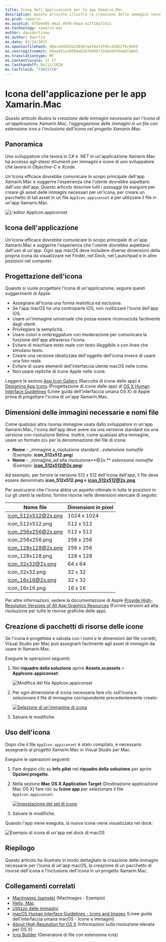 ```yaml
---
title: Icona dell'applicazione per le app Xamarin.Mac
description: Questo articolo illustra la creazione delle immagini necessarie per l'icona di un'applicazione Xamarin.Mac, l'aggregazione delle immagini in un file con estensione icns e l'inclusione dell'icona nel progetto Xamarin.Mac.
ms.prod: xamarin
ms.assetid: 675b9405-d9a7-49f0-94ad-417f10a71d11
ms.technology: xamarin-mac
author: davidortinau
ms.author: daortin
ms.date: 03/14/2017
ms.openlocfilehash: d0acd44561b220507aafda7af05cd2862f6c9009
ms.sourcegitcommit: b0ea451e18504e6267b896732dd26df64ddfa843
ms.translationtype: MT
ms.contentlocale: it-IT
ms.lasthandoff: 04/13/2020
ms.locfileid: "73021710"
---
```

# <a name="application-icon-for-xamarinmac-apps"></a>Icona dell'applicazione per le app Xamarin.Mac

_Questo articolo illustra la creazione delle immagini necessarie per l'icona di un'applicazione Xamarin.Mac, l'aggregazione delle immagini in un file con estensione icns e l'inclusione dell'icona nel progetto Xamarin.Mac._

## <a name="overview"></a>Panoramica

Uno sviluppatore che lavora in C# e .NET in un'applicazione Xamarin.Mac ha accesso agli stessi strumenti per immagini e icone di uno sviluppatore che lavora in *Objective-C* e *Xcode*.

Un'icona efficace dovrebbe comunicare lo scopo principale dell'app Xamarin.Mac e suggerire l'esperienza che l'utente dovrebbe aspettarsi dall'uso dell'app. Questo articolo descrive tutti i passaggi da eseguire per creare gli asset delle immagini necessari per un'icona, per creare un pacchetto di tali asset in un file `AppIcon.appiconset` e per utilizzare il file in un'app Xamarin.Mac.

![L'editor AppIcon.appiconset](app-icon-images/intro01.png "L'editor AppIcon.appiconset")

## <a name="application-icon"></a>Icona dell'applicazione

Un'icona efficace dovrebbe comunicare lo scopo principale di un'app Xamarin.Mac e suggerire l'esperienza che l'utente dovrebbe aspettarsi dall'uso di un'app. Ogni app macOS deve includere diverse dimensioni della propria icona da visualizzare nel Finder, nel Dock, nel Launchpad e in altre posizioni nel computer.

## <a name="designing-the-icon"></a>Progettazione dell'icona

Quando si vuole progettare l'icona di un'applicazione, seguire questi suggerimenti di Apple:

- Assegnare all'icona una forma realistica ed esclusiva.
- Se l'app macOS ha una controparte iOS, non riutilizzare l'icona dell'app iOS.
- Usare un'immagine universale che possa essere riconosciuta facilmente dagli utenti.
- Privilegiare la semplicità.
- Usare colori e ombreggiature con moderazione per comunicare la funzione dell'app attraverso l'icona.
- Evitare di mischiare testo reale con testo _illeggibile_ o con linee che simulano testo.
- Creare una versione idealizzata dell'oggetto dell'icona invece di usare una foto reale.
- Evitare di usare elementi dell'interfaccia utente macOS nelle icone.
- Non usare repliche di icone Apple nelle icone.

Leggere le sezioni [App Icon Gallery](https://developer.apple.com/library/mac/documentation/UserExperience/Conceptual/OSXHIGuidelines/Gallery.html#//apple_ref/doc/uid/20000957-CH88-SW1) (Raccolta di icone delle app) e [Designing App Icons](https://developer.apple.com/library/mac/documentation/UserExperience/Conceptual/OSXHIGuidelines/Designing.html#//apple_ref/doc/uid/20000957-CH87-SW1) (Progettazione di icone delle app) di [OS X Human Interface Guidelines](https://developer.apple.com/library/mac/documentation/UserExperience/Conceptual/OSXHIGuidelines/) (Linee guida dell'interfaccia umana OS X) di Apple prima di progettare l'icona di un'app Xamarin.Mac.

## <a name="required-image-sizes-and-filenames"></a>Dimensioni delle immagini necessarie e nomi file

Come qualsiasi altra risorsa immagine usata dallo sviluppatore in un'app Xamarin.Mac, l'icona dell'app deve avere sia una versione standard sia una versione con risoluzione Retina. Inoltre, come qualsiasi altra immagine, usare un formato `@2x` per la denominazione dei file di icona:

- **Nome**  - _immagine a_risoluzione standard **.** _estensione nomefile_ (Esempio: **icon_512x512.png**)
- **Nome**  - _immagine_ad alta risoluzione**@2x.** _estensione nomefile_ (Esempio: **icon_512x512@2x.png**)

Ad esempio, per fornire la versione 512 x 512 dell'icona dell'app, il file deve essere denominato **icon_512x512.png** e **icon_512x512@2x.png**.

Per assicurarsi che l'icona abbia un aspetto ottimale in tutte le posizioni in cui gli utenti la vedono, fornire risorse nelle dimensioni elencate di seguito:

|Nome file|Dimensioni in pixel|
|---|---|
|icon_512x512@2x.png|1024 x 1024|
|icon_512x512.png|512 x 512|
|icon_256x256@2x.png|512 x 512|
|icon_256x256.png|256 x 256|
|icon_128x128@2x.png|256 x 256|
|icon_128x128.png|128 x 128|
|icon_32x32@2x.png|64 x 64|
|icon_32x32.png|32 x 32|
|icon_16x16@2x.png|32 x 32|
|icon_16x16.png|16 x 16|

Per altre informazioni, vedere la documentazione di Apple [Provide High-Resolution Versions of All App Graphics Resources](https://developer.apple.com/library/mac/documentation/GraphicsAnimation/Conceptual/HighResolutionOSX/Optimizing/Optimizing.html#//apple_ref/doc/uid/TP40012302-CH7-SW3) (Fornire versioni ad alta risoluzione per tutte le risorse grafiche delle app).

## <a name="packaging-the-icon-resources"></a>Creazione di pacchetti di risorse delle icone

Se l'icona è progettata e salvata con i nomi e le dimensioni del file corretti, Visual Studio per Mac può assegnarli facilmente agli asset di immagini da usare in Xamarin.Mac.

Eseguire le operazioni seguenti:

1. Nel **riquadro della soluzione** aprire **Assets.xcassets** > **AppIcons.appiconset**: 

    ![Modifica del file AppIcon.appiconset](app-icon-images/intro01.png "Modifica del file AppIcon.appiconset")
2. Per ogni dimensione di icona necessaria fare clic sull'icona e selezionare il file di immagine corrispondente precedentemente creato: 

    [![Selezione di un'immagine di icona](app-icon-images/intro02.png "Selezione di un'immagine di icona")](app-icon-images/intro02-large.png#lightbox)
3. Salvare le modifiche.

## <a name="using-the-icon"></a>Uso dell'icona

Dopo che il file `AppIcon.appiconset` è stato compilato, è necessario assegnarlo al progetto Xamarin.Mac in Visual Studio per Mac.

Eseguire le operazioni seguenti:

1. Fare doppio clic su **Info.plist** nel **riquadro della soluzione** per aprire **Opzioni progetto**.
2. Nella sezione **Mac OS X Application Target** (Destinazione applicazione Mac OS X) fare clic su **Icone app** per selezionare il file `AppIcon.appiconset`: 

    [![Impostazione del set di icone](app-icon-images/icon01.png "Impostazione del set di icone")](app-icon-images/icon01-large.png#lightbox)
3. Salvare le modifiche.

Quando l'app viene eseguita, la nuova icona viene visualizzata nel dock:

![Esempio di icona di un'app nel dock di macOS](app-icon-images/icon04.png "Esempio di icona di un'app nel dock di macOS")

## <a name="summary"></a>Riepilogo

Questo articolo ha illustrato in modo dettagliato la creazione delle immagini necessarie per l'icona di un'app macOS, la creazione di un pacchetto di risorse dell'icona e l'inclusione dell'icona in un progetto Xamarin.Mac.

## <a name="related-links"></a>Collegamenti correlati

- [MacImages (sample)](https://docs.microsoft.com/samples/xamarin/mac-samples/macimages) (MacImages - Esempio)
- [Hello, Mac](~/mac/get-started/hello-mac.md)
- [Utilizzo delle immagini](~/mac/app-fundamentals/image.md)
- [macOS Human Interface Guidelines - Icons and Images](https://developer.apple.com/macos/human-interface-guidelines/icons-and-images/image-size-and-resolution/) (Linee guida dell'interfaccia umana macOS - Icone e immagini)
- [About High Resolution for OS X](https://developer.apple.com/library/content/documentation/GraphicsAnimation/Conceptual/HighResolutionOSX/Introduction/Introduction.html) (Informazioni sulla risoluzione elevata per OS X)
- [Icns Builder](https://itunes.apple.com/us/app/icns-builder/id554660130?mt=12) (Generatore di file con estensione icns)

